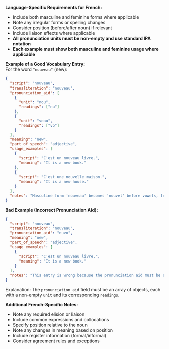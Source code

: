 **Language-Specific Requirements for French:**
- Include both masculine and feminine forms where applicable
- Note any irregular forms or spelling changes
- Consider position (before/after noun) if relevant
- Include liaison effects where applicable
- **All pronunciation units must be non-empty and use standard IPA notation**
- **Each example must show both masculine and feminine usage where applicable**

**Example of a Good Vocabulary Entry:**  
For the word `"nouveau"` (new):
```json
{
  "script": "nouveau",
  "transliteration": "nouveau",
  "pronunciation_aid": [
    {
      "unit": "nou",
      "readings": ["nu"]
    },
    {
      "unit": "veau",
      "readings": ["vo"]
    }
  ],
  "meaning": "new",
  "part_of_speech": "adjective",
  "usage_examples": [
    {
      "script": "C'est un nouveau livre.",
      "meaning": "It is a new book."
    },
    {
      "script": "C'est une nouvelle maison.",
      "meaning": "It is a new house."
    }
  ],
  "notes": "Masculine form 'nouveau' becomes 'nouvel' before vowels, feminine form is 'nouvelle'. Common adjective used in both formal and informal contexts."
}
```

**Bad Example (Incorrect Pronunciation Aid):**
```json
{
  "script": "nouveau",
  "transliteration": "nouveau",
  "pronunciation_aid": "nuvo",
  "meaning": "new",
  "part_of_speech": "adjective",
  "usage_examples": [
    {
      "script": "C'est un nouveau livre.",
      "meaning": "It is a new book."
    }
  ],
  "notes": "This entry is wrong because the pronunciation aid must be an array of objects, not a single string."
}
```

Explanation: The `pronunciation_aid` field must be an array of objects, each with a non-empty `unit` and its corresponding `readings`.

**Additional French-Specific Notes:**
- Note any required elision or liaison
- Include common expressions and collocations
- Specify position relative to the noun
- Note any changes in meaning based on position
- Include register information (formal/informal)
- Consider agreement rules and exceptions 
